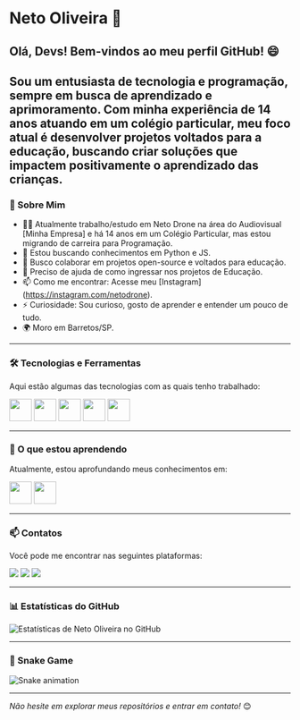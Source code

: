 # Neto Oliveira 👋

## Olá, Devs! Bem-vindos ao meu perfil GitHub! 😄

Sou um entusiasta de tecnologia e programação, sempre em busca de aprendizado e aprimoramento. Com minha experiência de 14 anos atuando em um colégio particular, meu foco atual é desenvolver projetos voltados para a educação, buscando criar soluções que impactem positivamente o aprendizado das crianças.
---

### 🚀 Sobre Mim

*   👨‍💻 Atualmente trabalho/estudo em Neto Drone na área do Audiovisual [Minha Empresa] e há 14 anos em um Colégio Particular, mas estou migrando de carreira para Programação.
*   🌱 Estou buscando conhecimentos em Python e JS.
*   👯 Busco colaborar em projetos open-source e voltados para educação.
*   🤔 Preciso de ajuda de como ingressar nos projetos de Educação.
*   📫 Como me encontrar: Acesse meu [Instagram] (https://instagram.com/netodrone).
*   ⚡ Curiosidade: Sou curioso, gosto de aprender e entender um pouco de tudo.
*   🌍 Moro em Barretos/SP.

---

### 🛠️ Tecnologias e Ferramentas

Aqui estão algumas das tecnologias com as quais tenho trabalhado:

<p align="left">
  <img loading="lazy" src="https://cdn.jsdelivr.net/gh/devicons/devicon/icons/html5/html5-original.svg" width="40" height="40"/>
  <img loading="lazy" src="https://cdn.jsdelivr.net/gh/devicons/devicon/icons/css3/css3-original.svg" width="40" height="40"/>
  <img loading="lazy" src="https://cdn.jsdelivr.net/gh/devicons/devicon/icons/javascript/javascript-original.svg" width="40" height="40"/>
  <img loading="lazy" src="https://cdn.jsdelivr.net/gh/devicons/devicon/icons/git/git-original.svg" width="40" height="40"/>
  <img loading="lazy" src="https://cdn.jsdelivr.net/gh/devicons/devicon/icons/github/github-original.svg" width="40" height="40"/>
  <!-- Adicione mais ícones conforme necessário -->
  <!-- Exemplo: <img loading="lazy" src="https://cdn.jsdelivr.net/gh/devicons/devicon/icons/react/react-original.svg" width="40" height="40"/> -->
</p>

---

### 🌱 O que estou aprendendo

Atualmente, estou aprofundando meus conhecimentos em:

<p align="left">
  <img loading="lazy" src="https://cdn.jsdelivr.net/gh/devicons/devicon/icons/java/java-original.svg" width="40" height="40"/> 
  <img loading="lazy" src="https://cdn.jsdelivr.net/gh/devicons/devicon/icons/linux/linux-original.svg" width="40" height="40"/>
  <!-- Adicione ícones do que você está aprendendo -->
</p>

---

### 📫 Contatos

Você pode me encontrar nas seguintes plataformas:

<div> 
  <a href="https://instagram.com/netodrone" target="_blank"><img loading="lazy" src="https://img.shields.io/badge/-Instagram-%23E4405F?style=for-the-badge&logo=instagram&logoColor=white" target="_blank"></a>
  <a href = "mailto:neto@netodrone.com.br"><img loading="lazy" src="https://img.shields.io/badge/Gmail-D14836?style=for-the-badge&logo=gmail&logoColor=white" target="_blank"></a>
  <a href="https://www.linkedin.com/in/netooliveira1/" target="_blank"><img loading="lazy" src="https://img.shields.io/badge/-LinkedIn-%230077B5?style=for-the-badge&logo=linkedin&logoColor=white" target="_blank"></a> 

</div>

---

### 📊 Estatísticas do GitHub

<!-- Você pode adicionar estatísticas do seu GitHub aqui usando ferramentas como https://github.com/anuraghazra/github-readme-stats -->

![Estatísticas de Neto Oliveira no GitHub](https://github-readme-stats.vercel.app/api?username=netodrone&show_icons=true&theme=radical)


---

### 🐍 Snake Game

<!-- Adicione a animação Snake aqui. Você precisa configurar uma GitHub Action no seu repositório de perfil (repositório com o mesmo nome do seu usuário) para gerar a imagem. -->
<!-- Veja mais em: https://github.com/platane/platane -->
![Snake animation](https://github.com/netodrone/netodrone/blob/output/github-contribution-grid-snake.svg)


---

*Não hesite em explorar meus repositórios e entrar em contato!* 😊 

